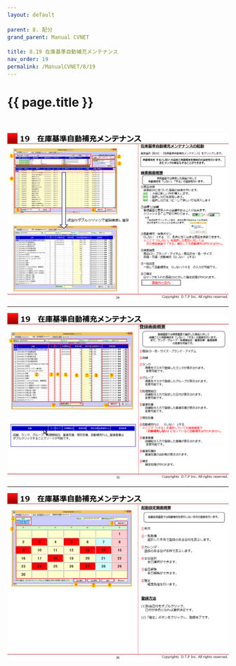```yaml
---
layout: default

parent: 8. 配分
grand_parent: Manual CVNET

title: 8.19 在庫基準自動補充メンテナンス
nav_order: 19
permalink: /ManualCVNET/8/19
---
```


# {{ page.title }} <br/><br/>

<a href="/img/Haibun/Haibun35.PNG" target="_blank">
<img src="/img/Haibun/Haibun35.PNG" alt="login image"></a>


---

<a href="/img/Haibun/Haibun36.PNG" target="_blank">
<img src="/img/Haibun/Haibun36.PNG" alt="login image"></a>

---

<a href="/img/Haibun/Haibun37.PNG" target="_blank">
<img src="/img/Haibun/Haibun37.PNG" alt="login image"></a>







